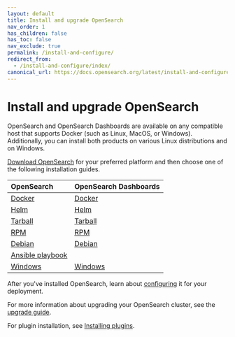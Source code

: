 ```yaml
---
layout: default
title: Install and upgrade OpenSearch
nav_order: 1
has_children: false
has_toc: false
nav_exclude: true
permalink: /install-and-configure/
redirect_from:
  - /install-and-configure/index/
canonical_url: https://docs.opensearch.org/latest/install-and-configure/
---
```


# Install and upgrade OpenSearch

OpenSearch and OpenSearch Dashboards are available on any compatible host that supports Docker (such as Linux, MacOS, or Windows). Additionally, you can install both products on various Linux distributions and on Windows. 

[Download OpenSearch](https://opensearch.org/downloads.html) for your preferred platform and then choose one of the following installation guides.

| OpenSearch | OpenSearch Dashboards |
| :--- | :--- |
| [Docker]({{site.url}}{{site.baseurl}}/install-and-configure/install-opensearch/docker/) | [Docker]({{site.url}}{{site.baseurl}}/install-and-configure/install-dashboards/docker/) |
| [Helm]({{site.url}}{{site.baseurl}}/install-and-configure/install-opensearch/helm/) | [Helm]({{site.url}}{{site.baseurl}}/install-and-configure/install-dashboards/helm/) |
| [Tarball]({{site.url}}{{site.baseurl}}/install-and-configure/install-opensearch/tar/) | [Tarball]({{site.url}}{{site.baseurl}}/install-and-configure/install-dashboards/tar/) |
| [RPM]({{site.url}}{{site.baseurl}}/install-and-configure/install-opensearch/rpm/) | [RPM]({{site.url}}{{site.baseurl}}/install-and-configure/install-dashboards/rpm/) |
| [Debian]({{site.url}}{{site.baseurl}}/install-and-configure/install-opensearch/debian/) | [Debian]({{site.url}}{{site.baseurl}}/install-and-configure/install-dashboards/debian/) |
| [Ansible playbook]({{site.url}}{{site.baseurl}}/install-and-configure/install-opensearch/ansible/) | |
| [Windows]({{site.url}}{{site.baseurl}}/install-and-configure/install-opensearch/windows/) | [Windows]({{site.url}}{{site.baseurl}}/install-and-configure/install-dashboards/windows/) |

After you've installed OpenSearch, learn about [configuring]({{site.url}}{{site.baseurl}}/install-and-configure/configuration/) it for your deployment.

For more information about upgrading your OpenSearch cluster, see the [upgrade guide]({{site.url}}{{site.baseurl}}/install-and-configure/upgrade-opensearch/index/).

For plugin installation, see [Installing plugins]({{site.url}}{{site.baseurl}}/install-and-configure/plugins/).